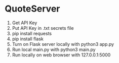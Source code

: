 # QuoteServer
1. Get API Key
2. Put API Key in .txt secrets file
3. pip install requests
4. pip install flask
5. Turn on Flask server locally with python3 app.py
6. Run local main.py with python3 main.py
7. Run locally on web browser with 127.0.0.1:5000
